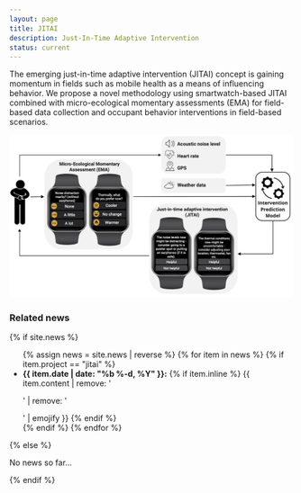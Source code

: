 ```yaml
---
layout: page
title: JITAI
description: Just-In-Time Adaptive Intervention
status: current
---
```


The emerging just-in-time adaptive intervention (JITAI) concept is gaining momentum in fields such as mobile health as a means of influencing behavior. We propose a novel methodology using smartwatch-based JITAI combined with micro-ecological momentary assessments (EMA) for field-based data collection and occupant behavior interventions in field-based scenarios.

<center>
  <img src="/assets/img/jitai-framework.jpg"> <br />
   <!-- <a href="https://iopscience.iop.org/article/10.1088/1742-6596/1343/1/012145/meta">Paper</a> | -->
   <!-- <a href="https://github.com/cozie-app">Code</a> | -->
   <!-- <a href="https://cozie.app/">Docs</a> -->
</center>

<div>
<h3> Related news</h3>
  {% if site.news  %}
    <ul>
    {% assign news = site.news | reverse %}
    {% for item in news %}
      {% if item.project == "jitai" %}
      <li>
        <strong>{{ item.date | date: "%b %-d, %Y" }}:</strong>
          {% if item.inline %}
            {{ item.content | remove: '<p>' | remove: '</p>' | emojify }}
          {% endif %}
      </li>
      {% endif %}
    {% endfor %}
    </ul>
  {% else %}
    <p>No news so far...</p>
  {% endif %}
</div>
